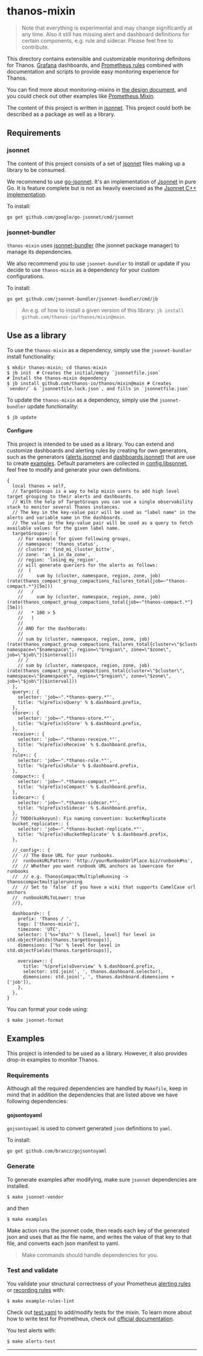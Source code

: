 # thanos-mixin

> Note that everything is experimental and may change significantly at any time.
> Also it still has missing alert and dashboard definitions for certain components, e.g. rule and sidecar. Please feel free to contribute.

This directory contains extensible and customizable monitoring definitons for Thanos. [Grafana](http://grafana.com/) dashboards, and [Prometheus rules](https://prometheus.io/docs/prometheus/latest/configuration/recording_rules/) combined with documentation and scripts to provide easy monitoring experience for Thanos.

You can find more about monitoring-mixins in [the design document](https://docs.google.com/document/d/1A9xvzwqnFVSOZ5fD3blKODXfsat5fg6ZhnKu9LK3lB4/edit#heading=h.gt9r2h2gklj3), and you could check out other examples like [Prometheus Mixin](https://github.com/prometheus/prometheus/tree/master/documentation/prometheus-mixin).

The content of this project is written in [jsonnet](http://jsonnet.org/). This project could both be described as a package as well as a library.

## Requirements

### jsonnet

The content of this project consists of a set of [jsonnet](http://jsonnet.org/) files making up a library to be consumed.

We recommend to use [go-jsonnet](https://github.com/google/go-jsonnet). It's an implementation of [Jsonnet](http://jsonnet.org/) in pure Go. It is feature complete but is not as heavily exercised as the [Jsonnet C++ implementation](https://github.com/google/jsonnet).

To install:

```shell
go get github.com/google/go-jsonnet/cmd/jsonnet
```

### jsonnet-bundler

`thanos-mixin` uses [jsonnet-bundler](https://github.com/jsonnet-bundler/jsonnet-bundler#install) (the jsonnet package manager) to manage its dependencies.

We also recommend you to use `jsonnet-bundler` to install or update if you decide to use `thanos-mixin` as a dependency for your custom configurations.

To install:

```shell
go get github.com/jsonnet-bundler/jsonnet-bundler/cmd/jb
```

> An e.g. of how to install a given version of this library: `jb install github.com/thanos-io/thanos/mixin@main`.

## Use as a library

To use the `thanos-mixin` as a dependency, simply use the `jsonnet-bundler` install functionality:
```shell
$ mkdir thanos-mixin; cd thanos-mixin
$ jb init  # Creates the initial/empty `jsonnetfile.json`
# Install the thanos-mixin dependency
$ jb install github.com/thanos-io/thanos/mixin@main # Creates `vendor/` & `jsonnetfile.lock.json`, and fills in `jsonnetfile.json`
```

To update the `thanos-mixin` as a dependency, simply use the `jsonnet-bundler` update functionality:
```shell
$ jb update
```

#### Configure

This project is intended to be used as a library. You can extend and customize dashboards and alerting rules by creating for own generators, such as the generators ([alerts.jsonnet](alerts.jsonnet) and [dashboards.jsonnet](dashboards.jsonnet)) that are use to create [examples](/examples). Default parameters are collected in [config.libsonnet](config.libsonnet), feel free to modify and generate your own definitions.

[embedmd]:# (config.libsonnet)
```libsonnet
{
  local thanos = self,
  // TargetGroups is a way to help mixin users to add high level target grouping to their alerts and dashboards.
  // With the help of TargetGroups you can use a single observability stack to monitor several Thanos instances.
  // The key in the key-value pair will be used as "label name" in the alerts and variable name in the dashboards.
  // The value in the key-value pair will be used as a query to fetch available values for the given label name.
  targetGroups+:: {
    // For example for given following groups,
    // namespace: 'thanos_status',
    // cluster: 'find_mi_cluster_bitte',
    // zone: 'an_i_in_da_zone',
    // region: 'losing_my_region',
    // will generate queriers for the alerts as follows:
    //  (
    //     sum by (cluster, namespace, region, zone, job) (rate(thanos_compact_group_compactions_failures_total{job=~"thanos-compact.*"}[5m]))
    //   /
    //     sum by (cluster, namespace, region, zone, job) (rate(thanos_compact_group_compactions_total{job=~"thanos-compact.*"}[5m]))
    //   * 100 > 5
    //   )
    //
    // AND for the dashborads:
    //
    // sum by (cluster, namespace, region, zone, job) (rate(thanos_compact_group_compactions_failures_total{cluster=\"$cluster\", namespace=\"$namespace\", region=\"$region\", zone=\"$zone\", job=\"$job\"}[$interval]))
    // /
    // sum by (cluster, namespace, region, zone, job) (rate(thanos_compact_group_compactions_total{cluster=\"$cluster\", namespace=\"$namespace\", region=\"$region\", zone=\"$zone\", job=\"$job\"}[$interval]))
  },
  query+:: {
    selector: 'job=~".*thanos-query.*"',
    title: '%(prefix)sQuery' % $.dashboard.prefix,
  },
  store+:: {
    selector: 'job=~".*thanos-store.*"',
    title: '%(prefix)sStore' % $.dashboard.prefix,
  },
  receive+:: {
    selector: 'job=~".*thanos-receive.*"',
    title: '%(prefix)sReceive' % $.dashboard.prefix,
  },
  rule+:: {
    selector: 'job=~".*thanos-rule.*"',
    title: '%(prefix)sRule' % $.dashboard.prefix,
  },
  compact+:: {
    selector: 'job=~".*thanos-compact.*"',
    title: '%(prefix)sCompact' % $.dashboard.prefix,
  },
  sidecar+:: {
    selector: 'job=~".*thanos-sidecar.*"',
    title: '%(prefix)sSidecar' % $.dashboard.prefix,
  },
  // TODO(kakkoyun): Fix naming convention: bucketReplicate
  bucket_replicate+:: {
    selector: 'job=~".*thanos-bucket-replicate.*"',
    title: '%(prefix)sBucketReplicate' % $.dashboard.prefix,
  },

  //_config+:: {
  //  // The Base URL for your runbooks.
  //  runbookURLPattern: 'http://yourRunbookUrlPlace.biz/runbook#%s',
  //  // Whether you want runbook URL anchors as lowercase for runbooks
  //  // e.g. ThanosCompactMultipleRunning -> thanoscompactmultiplerunning
  //  // Set to `false` if you have a wiki that supports CamelCase url anchors
  //  runbookURLToLower: true
  //},

  dashboard+:: {
    prefix: 'Thanos / ',
    tags: ['thanos-mixin'],
    timezone: 'UTC',
    selector: ['%s="$%s"' % [level, level] for level in std.objectFields(thanos.targetGroups)],
    dimensions: ['%s' % level for level in std.objectFields(thanos.targetGroups)],

    overview+:: {
      title: '%(prefix)sOverview' % $.dashboard.prefix,
      selector: std.join(', ', thanos.dashboard.selector),
      dimensions: std.join(', ', thanos.dashboard.dimensions + ['job']),
    },
  },
}
```

You can format your code using:
```shell
$ make jsonnet-format
```

## Examples

This project is intended to be used as a library. However, it also provides drop-in examples to monitor Thanos.

### Requirements

Although all the required dependencies are handled by `Makefile`, keep in mind that in addition the dependencies that are listed above we have following dependencies:

#### gojsontoyaml

`gojsontoyaml` is used to convert generated `json` definitions to `yaml`.

To install:
```shell
go get github.com/brancz/gojsontoyaml
```

### Generate

To generate examples after modifying, make sure `jsonnet` dependencies are installed.
```shell
$ make jsonnet-vendor
```

and then

```shell
$ make examples
```

Make action runs the jsonnet code, then reads each key of the generated json and uses that as the file name, and writes the value of that key to that file, and converts each json manifest to yaml.

> Make commands should handle dependencies for you.

### Test and validate

You validate your structural correctness of your Prometheus [alerting rules](https://prometheus.io/docs/prometheus/latest/configuration/alerting_rules/) or [recording rules](https://prometheus.io/docs/prometheus/latest/configuration/recording_rules/) with:

```shell
$ make example-rules-lint
```

Check out [test.yaml](/examples/alerts/tests.yaml) to add/modify tests for the mixin. To learn more about how to write test for Prometheus, check out [official documentation](https://www.prometheus.io/docs/prometheus/latest/configuration/unit_testing_rules/).

You test alerts with:

```shell
$ make alerts-test
```

---
